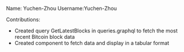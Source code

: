 Name: Yuchen-Zhou
Username:Yuchen-Zhou

Contributions:
* Created query GetLatestBlocks in queries.graphql to fetch the most recent Bitcoin block data
* Created component to fetch data and display in a tabular format
